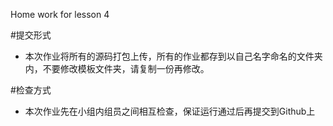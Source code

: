 Home work for lesson 4


#提交形式

- 本次作业将所有的源码打包上传，所有的作业都存到以自己名字命名的文件夹内，不要修改模板文件夹，请复制一份再修改。

#检查方式

- 本次作业先在小组内组员之间相互检查，保证运行通过后再提交到Github上



